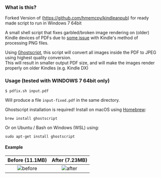 ### What is this?
Forked Version of (https://github.com/hmemcpy/kindleanpub) for ready made script to run in Windows 7 64bit

A small shell script that fixes garbled/broken image rendering on (older) Kindle devices of PDFs due to [some issue](https://groups.google.com/d/msg/leanpub/YxVlTlwNfpM/hV6hnKjXAQAJ) with Kindle's method of processing PNG files.

Using [Ghostscript](https://www.ghostscript.com/), this script will convert all images inside the PDF to JPEG using highest quality conversion.  
This will result in smaller output PDF size, and will make the images render properly on older Kindles (e.g. Kindle DX)

### Usage (tested with WINDOWS 7 64bit only)

    $ pdfix.sh input.pdf

Will produce a file `input-fixed.pdf` in the same directory.

Ghostscript installation is required! Install on macOS using [Homebrew](https://brew.sh/):
    
    brew install ghostscript
    
Or on Ubuntu / Bash on Windows (WSL) using:

    sudo apt-get install ghostscript



#### Example

Before (11.1MB) |  After (7.23MB)
:--------------:|:---------------:
![before](https://user-images.githubusercontent.com/601206/38953873-bd45cbf6-4358-11e8-8fcb-1fee5d25784a.png) | ![after](https://user-images.githubusercontent.com/601206/38953868-bb9775a2-4358-11e8-9047-51f6b43b3f50.png)
